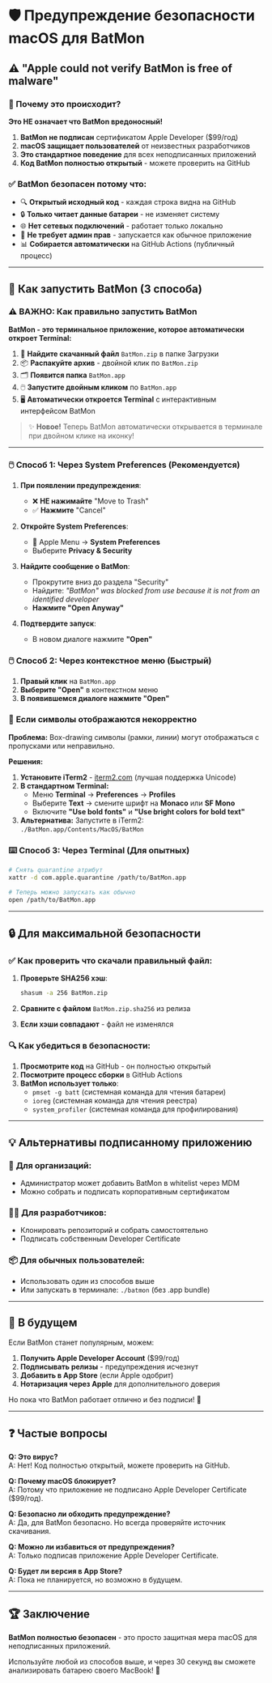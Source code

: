 # 🛡️ Предупреждение безопасности macOS для BatMon

## ⚠️ "Apple could not verify BatMon is free of malware"

### 🤔 Почему это происходит?

**Это НЕ означает что BatMon вредоносный!**

1. **BatMon не подписан** сертификатом Apple Developer ($99/год)
2. **macOS защищает пользователей** от неизвестных разработчиков  
3. **Это стандартное поведение** для всех неподписанных приложений
4. **Код BatMon полностью открытый** - можете проверить на GitHub

### ✅ BatMon безопасен потому что:

- 🔍 **Открытый исходный код** - каждая строка видна на GitHub
- 🔒 **Только читает данные батареи** - не изменяет систему
- 🌐 **Нет сетевых подключений** - работает только локально
- 👤 **Не требует админ прав** - запускается как обычное приложение
- 📊 **Собирается автоматически** на GitHub Actions (публичный процесс)

---

## 🚀 Как запустить BatMon (3 способа)

### ⚠️ **ВАЖНО: Как правильно запустить BatMon**

**BatMon - это терминальное приложение, которое автоматически откроет Terminal:**

1. 📁 **Найдите скачанный файл** `BatMon.zip` в папке Загрузки
2. 📦 **Распакуйте архив** - двойной клик по `BatMon.zip`
3. 🗂️ **Появится папка** `BatMon.app` 
4. 🖱️ **Запустите двойным кликом** по `BatMon.app`
5. 🖥️ **Автоматически откроется Terminal** с интерактивным интерфейсом BatMon

> ✨ **Новое!** Теперь BatMon автоматически открывается в терминале при двойном клике на иконку!

---

### 🖱️ **Способ 1: Через System Preferences (Рекомендуется)**

1. **При появлении предупреждения**:
   - ❌ **НЕ нажимайте** "Move to Trash"  
   - ✅ **Нажмите** "Cancel"

2. **Откройте System Preferences**:
   - 🍎 Apple Menu → **System Preferences**
   - Выберите **Privacy & Security**

3. **Найдите сообщение о BatMon**:
   - Прокрутите вниз до раздела "Security"
   - Найдите: *"BatMon" was blocked from use because it is not from an identified developer*
   - **Нажмите "Open Anyway"**

4. **Подтвердите запуск**:
   - В новом диалоге нажмите **"Open"**

### 🖱️ **Способ 2: Через контекстное меню (Быстрый)**

1. **Правый клик** на `BatMon.app`
2. **Выберите "Open"** в контекстном меню
3. **В появившемся диалоге нажмите "Open"**

### 🎨 **Если символы отображаются некорректно**

**Проблема:** Box-drawing символы (рамки, линии) могут отображаться с пропусками или неправильно.

**Решения:**
1. **Установите iTerm2** - [iterm2.com](https://iterm2.com) (лучшая поддержка Unicode)
2. **В стандартном Terminal:**
   - Меню **Terminal** → **Preferences** → **Profiles**
   - Выберите **Text** → смените шрифт на **Monaco** или **SF Mono**
   - Включите **"Use bold fonts"** и **"Use bright colors for bold text"**
3. **Альтернатива:** Запустите в iTerm2: `./BatMon.app/Contents/MacOS/BatMon`

### ⌨️ **Способ 3: Через Terminal (Для опытных)**

```bash
# Снять quarantine атрибут
xattr -d com.apple.quarantine /path/to/BatMon.app

# Теперь можно запускать как обычно
open /path/to/BatMon.app
```

---

## 🔒 Для максимальной безопасности

### ✅ Как проверить что скачали правильный файл:

1. **Проверьте SHA256 хэш**:
   ```bash
   shasum -a 256 BatMon.zip
   ```

2. **Сравните с файлом** `BatMon.zip.sha256` из релиза

3. **Если хэши совпадают** - файл не изменялся

### 🔍 Как убедиться в безопасности:

1. **Просмотрите код** на GitHub - он полностью открытый
2. **Посмотрите процесс сборки** в GitHub Actions
3. **BatMon использует только**:
   - `pmset -g batt` (системная команда для чтения батареи)
   - `ioreg` (системная команда для чтения реестра)
   - `system_profiler` (системная команда для профилирования)

---

## 💡 Альтернативы подписанному приложению

### 🏢 **Для организаций**:
- Администратор может добавить BatMon в whitelist через MDM
- Можно собрать и подписать корпоративным сертификатом

### 👨‍💻 **Для разработчиков**:
- Клонировать репозиторий и собрать самостоятельно
- Подписать собственным Developer Certificate

### 📦 **Для обычных пользователей**:
- Использовать один из способов выше
- Или запускать в терминале: `./batmon` (без .app bundle)

---

## 🎯 В будущем

Если BatMon станет популярным, можем:

1. **Получить Apple Developer Account** ($99/год)
2. **Подписывать релизы** - предупреждения исчезнут
3. **Добавить в App Store** (если Apple одобрит)
4. **Нотаризация через Apple** для дополнительного доверия

Но пока что BatMon работает отлично и без подписи! 🚀

---

## ❓ Частые вопросы

**Q: Это вирус?**  
A: Нет! Код полностью открытый, можете проверить на GitHub.

**Q: Почему macOS блокирует?**  
A: Потому что приложение не подписано Apple Developer Certificate ($99/год).

**Q: Безопасно ли обходить предупреждение?**  
A: Да, для BatMon безопасно. Но всегда проверяйте источник скачивания.

**Q: Можно ли избавиться от предупреждения?**  
A: Только подписав приложение Apple Developer Certificate.

**Q: Будет ли версия в App Store?**  
A: Пока не планируется, но возможно в будущем.

---

## 🏆 Заключение

**BatMon полностью безопасен** - это просто защитная мера macOS для неподписанных приложений.

Используйте любой из способов выше, и через 30 секунд вы сможете анализировать батарею своего MacBook! 🔋